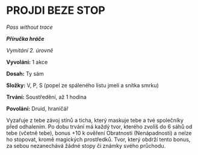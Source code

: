 # PROJDI BEZE STOP

*Pass without trace*

***Příručka hráče***

*Vymítání 2. úrovně*

**Vyvolání:** 1 akce

**Dosah:** Ty sám

**Složky:** V, P, S (popel ze spáleného listu jmelí a snítka smrku)

**Trvání:** Soustředění, až 1 hodina

**Povolání:** Druid, hraničář

Vyzařuje z tebe závoj stínů a ticha, který maskuje tebe a tvé společníky před odhalením. Po dobu trvání má každý tvor, kterého zvolíš do 6 sáhů od tebe (včetně tebe), bonus +10 k ověření Obratnosti (Nenápadnosti) a nelze ho stopovat, kromě magických prostředků. Tvor, který obdrží tento bonus, za sebou nezanechává žádné stopy či známky svého průchodu.
